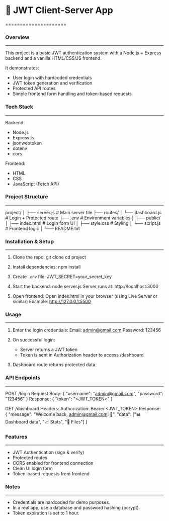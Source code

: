 # 🚀 JWT Client-Server App
=====================

### Overview
--------
This project is a basic JWT authentication system with a Node.js + Express backend 
and a vanilla HTML/CSS/JS frontend.

It demonstrates:
- User login with hardcoded credentials
- JWT token generation and verification
- Protected API routes
- Simple frontend form handling and token-based requests

### Tech Stack
----------
Backend:
- Node.js
- Express.js
- jsonwebtoken
- dotenv
- cors

Frontend:
- HTML
- CSS
- JavaScript (Fetch API)

### Project Structure
-----------------
project/
│
├── server.js                # Main server file
├── routes/
│   └── dashboard.js         # Login + Protected route
├── .env                      # Environment variables
│
├── public/
│   ├── index.html            # Login form UI
│   ├── style.css             # Styling
│   └── script.js             # Frontend logic
│
└── README.txt

### Installation & Setup
--------------------
1. Clone the repo:
   git clone <repo-url>
   cd project

2. Install dependencies:
   npm install

3. Create `.env` file:
   JWT_SECRET=your_secret_key

4. Start the backend:
   node server.js
   Server runs at: http://localhost:3000

5. Open frontend:
   Open index.html in your browser (using Live Server or similar)
   Example: http://127.0.0.1:5500

### Usage
-----
1. Enter the login credentials:
   Email: admin@gmail.com
   Password: 123456

2. On successful login:
   - Server returns a JWT token
   - Token is sent in Authorization header to access /dashboard

3. Dashboard route returns protected data.

### API Endpoints
-------------

POST /login
Request Body:
{
  "username": "admin@gmail.com",
  "password": "123456"
}
Response:
{
  "token": "<JWT_TOKEN>"
}

GET /dashboard
Headers:
Authorization: Bearer <JWT_TOKEN>
Response:
{
  "message": "Welcome back, admin@gmail.com! 🔐",
  "data": ["📊 Dashboard data", "📈 Stats", "📁 Files"]
}

### Features
--------
- JWT Authentication (sign & verify)
- Protected routes
- CORS enabled for frontend connection
- Clean UI login form
- Token-based requests from frontend

### Notes
-----
- Credentials are hardcoded for demo purposes.
- In a real app, use a database and password hashing (bcrypt).
- Token expiration is set to 1 hour.

